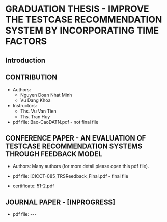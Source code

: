 # GRADUATION THESIS - IMPROVE THE TESTCASE RECOMMENDATION SYSTEM BY INCORPORATING TIME FACTORS

## Introduction

## CONTRIBUTION
- Authors: 
    - Nguyen Doan Nhat Minh
    - Vu Dang Khoa
- Instructors:
    - Ths. Vu Van Tien
    - Ths. Tran Huy
- pdf file: Bao-CaoDATN.pdf - not final file

## CONFERENCE PAPER - AN EVALUATION OF TESTCASE RECOMMENDATION SYSTEMS THROUGH FEEDBACK MODEL
- Authors: Many authors (for more detail please open this pdf file).
- pdf file: ICICCT-085_TRSReedback_Final.pdf - final file

- certificate: 51-2.pdf

## JOURNAL PAPER - [INPROGRESS]

- pdf file: ---
